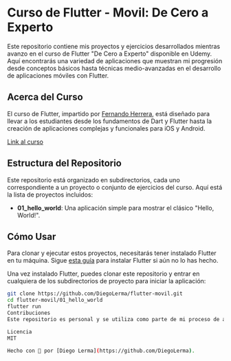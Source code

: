 # Curso de Flutter - Movil: De Cero a Experto

Este repositorio contiene mis proyectos y ejercicios desarrollados mientras avanzo en el curso de Flutter "De Cero a Experto" disponible en Udemy. Aquí encontrarás una variedad de aplicaciones que muestran mi progresión desde conceptos básicos hasta técnicas medio-avanzadas en el desarrollo de aplicaciones móviles con Flutter.

## Acerca del Curso

El curso de Flutter, impartido por [Fernando Herrera](https://fernando-herrera.com/), está diseñado para llevar a los estudiantes desde los fundamentos de Dart y Flutter hasta la creación de aplicaciones complejas y funcionales para iOS y Android.

[Link al curso](https://www.udemy.com/course/flutter-cero-a-experto/)

## Estructura del Repositorio

Este repositorio está organizado en subdirectorios, cada uno correspondiente a un proyecto o conjunto de ejercicios del curso. Aquí está la lista de proyectos incluidos:

- **01_hello_world**: Una aplicación simple para mostrar el clásico "Hello, World!".

## Cómo Usar

Para clonar y ejecutar estos proyectos, necesitarás tener instalado Flutter en tu máquina. Sigue [esta guía](https://flutter.dev/docs/get-started/install) para instalar Flutter si aún no lo has hecho.

Una vez instalado Flutter, puedes clonar este repositorio y entrar en cualquiera de los subdirectorios de proyecto para iniciar la aplicación:

```bash
git clone https://github.com/DiegoLerma/flutter-movil.git
cd flutter-movil/01_hello_world
flutter run
Contribuciones
Este repositorio es personal y se utiliza como parte de mi proceso de aprendizaje. Aunque no estoy buscando contribuciones directas, cualquier feedback es bienvenido.

Licencia
MIT

Hecho con 💙 por [Diego Lerma](https://github.com/DiegoLerma).